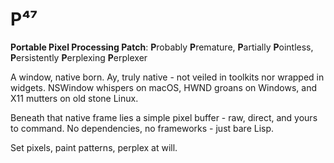 # P⁴⁷

**Portable Pixel Processing Patch**: **P**robably **P**remature, **P**artially **P**ointless, **P**ersistently **P**erplexing **P**erplexer

A window, native born. Ay, truly native - not veiled in toolkits nor wrapped in widgets. NSWindow whispers on macOS, HWND groans on Windows, and X11 mutters on old stone Linux.

Beneath that native frame lies a simple pixel buffer - raw, direct, and yours to command. No dependencies, no frameworks - just bare Lisp. 

Set pixels, paint patterns, perplex at will.

